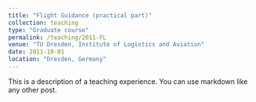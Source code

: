 ```yaml
---
title: "Flight Guidance (practical part)"
collection: teaching
type: "Graduate course"
permalink: /teaching/2011-FL
venue: "TU Dresden, Institute of Logistics and Aviation"
date: 2011-10-01
location: "Dresden, Germany"
---
```



This is a description of a teaching experience. You can use markdown like any other post.
